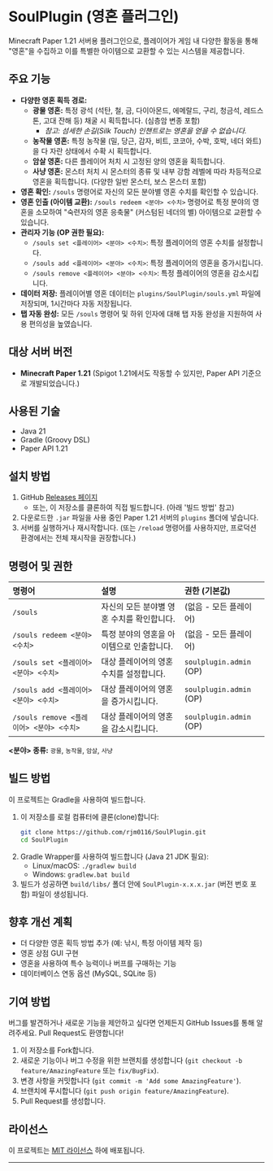 # SoulPlugin (영혼 플러그인)

Minecraft Paper 1.21 서버용 플러그인으로, 플레이어가 게임 내 다양한 활동을 통해 "영혼"을 수집하고 이를 특별한 아이템으로 교환할 수 있는 시스템을 제공합니다.

## 주요 기능

*   **다양한 영혼 획득 경로:**
    *   **광물 영혼:** 특정 광석 (석탄, 철, 금, 다이아몬드, 에메랄드, 구리, 청금석, 레드스톤, 고대 잔해 등) 채굴 시 획득합니다. (심층암 변종 포함)
        *   *참고: 섬세한 손길(Silk Touch) 인챈트로는 영혼을 얻을 수 없습니다.*
    *   **농작물 영혼:** 특정 농작물 (밀, 당근, 감자, 비트, 코코아, 수박, 호박, 네더 와트)을 다 자란 상태에서 수확 시 획득합니다.
    *   **암살 영혼:** 다른 플레이어 처치 시 고정된 양의 영혼을 획득합니다.
    *   **사냥 영혼:** 몬스터 처치 시 몬스터의 종류 및 내부 강함 레벨에 따라 차등적으로 영혼을 획득합니다. (다양한 일반 몬스터, 보스 몬스터 포함)
*   **영혼 확인:** `/souls` 명령어로 자신의 모든 분야별 영혼 수치를 확인할 수 있습니다.
*   **영혼 인출 (아이템 교환):** `/souls redeem <분야> <수치>` 명령어로 특정 분야의 영혼을 소모하여 "숙련자의 영혼 응축물" (커스텀된 네더의 별) 아이템으로 교환할 수 있습니다.
*   **관리자 기능 (OP 권한 필요):**
    *   `/souls set <플레이어> <분야> <수치>`: 특정 플레이어의 영혼 수치를 설정합니다.
    *   `/souls add <플레이어> <분야> <수치>`: 특정 플레이어의 영혼을 증가시킵니다.
    *   `/souls remove <플레이어> <분야> <수치>`: 특정 플레이어의 영혼을 감소시킵니다.
*   **데이터 저장:** 플레이어별 영혼 데이터는 `plugins/SoulPlugin/souls.yml` 파일에 저장되며, 1시간마다 자동 저장됩니다.
*   **탭 자동 완성:** 모든 `/souls` 명령어 및 하위 인자에 대해 탭 자동 완성을 지원하여 사용 편의성을 높였습니다.

## 대상 서버 버전

*   **Minecraft Paper 1.21** (Spigot 1.21에서도 작동할 수 있지만, Paper API 기준으로 개발되었습니다.)

## 사용된 기술

*   Java 21
*   Gradle (Groovy DSL)
*   Paper API 1.21

## 설치 방법

1.  GitHub [Releases 페이지](https://github.com/rjm0116/SoulPlugin/releases/tag/minecraft)
    *   또는, 이 저장소를 클론하여 직접 빌드합니다. (아래 '빌드 방법' 참고)
2.  다운로드한 `.jar` 파일을 사용 중인 Paper 1.21 서버의 `plugins` 폴더에 넣습니다.
3.  서버를 실행하거나 재시작합니다. (또는 `/reload` 명령어를 사용하지만, 프로덕션 환경에서는 전체 재시작을 권장합니다.)

## 명령어 및 권한

| 명령어                                       | 설명                                               | 권한 (기본값)        |
| :------------------------------------------- | :----------------------------------------------- | :------------------- |
| `/souls`                                     | 자신의 모든 분야별 영혼 수치를 확인합니다.             | (없음 - 모든 플레이어) |
| `/souls redeem <분야> <수치>`                | 특정 분야의 영혼을 아이템으로 인출합니다.             | (없음 - 모든 플레이어) |
| `/souls set <플레이어> <분야> <수치>`        | 대상 플레이어의 영혼 수치를 설정합니다.              | `soulplugin.admin` (OP) |
| `/souls add <플레이어> <분야> <수치>`        | 대상 플레이어의 영혼을 증가시킵니다.                 | `soulplugin.admin` (OP) |
| `/souls remove <플레이어> <분야> <수치>`     | 대상 플레이어의 영혼을 감소시킵니다.                 | `soulplugin.admin` (OP) |

**<분야> 종류:** `광물`, `농작물`, `암살`, `사냥`

## 빌드 방법 

이 프로젝트는 Gradle을 사용하여 빌드합니다.

1.  이 저장소를 로컬 컴퓨터에 클론(clone)합니다:
    ```bash
    git clone https://github.com/rjm0116/SoulPlugin.git
    cd SoulPlugin
    ```
2.  Gradle Wrapper를 사용하여 빌드합니다 (Java 21 JDK 필요):
    *   Linux/macOS: `./gradlew build`
    *   Windows: `gradlew.bat build`
3.  빌드가 성공하면 `build/libs/` 폴더 안에 `SoulPlugin-x.x.x.jar` (버전 번호 포함) 파일이 생성됩니다.

## 향후 개선 계획 
*   더 다양한 영혼 획득 방법 추가 (예: 낚시, 특정 아이템 제작 등)
*   영혼 상점 GUI 구현
*   영혼을 사용하여 특수 능력이나 버프를 구매하는 기능
*   데이터베이스 연동 옵션 (MySQL, SQLite 등)

## 기여 방법 

버그를 발견하거나 새로운 기능을 제안하고 싶다면 언제든지 GitHub Issues를 통해 알려주세요. Pull Request도 환영합니다!

1.  이 저장소를 Fork합니다.
2.  새로운 기능이나 버그 수정을 위한 브랜치를 생성합니다 (`git checkout -b feature/AmazingFeature` 또는 `fix/BugFix`).
3.  변경 사항을 커밋합니다 (`git commit -m 'Add some AmazingFeature'`).
4.  브랜치에 푸시합니다 (`git push origin feature/AmazingFeature`).
5.  Pull Request를 생성합니다.

## 라이선스

이 프로젝트는 [MIT 라이선스](https://opensource.org/licenses/MIT) 하에 배포됩니다.

---
